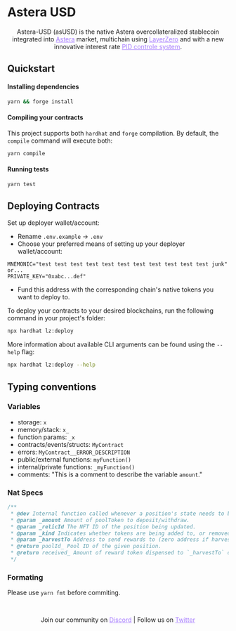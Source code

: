 # Astera USD

<p align="center">Astera-USD (asUSD) is the native Astera overcollateralized stablecoin integrated into <a href="https://github.com/Astera-Finance/astera" style="color: #a77dff">Astera</a> market, multichain using <a href="https://layerzero.network/" style="color: #a77dff">LayerZero</a> and with a new innovative interest rate <a href="https://papers.ssrn.com/sol3/papers.cfm?abstract_id=4844212" style="color: #a77dff">PID controle system</a>.
</p>

## Quickstart

#### Installing dependencies

```bash
yarn && forge install
```

#### Compiling your contracts

This project supports both `hardhat` and `forge` compilation. By default, the `compile` command will execute both:

```bash
yarn compile
```

#### Running tests

```bash
yarn test
```

## Deploying Contracts

Set up deployer wallet/account:

- Rename `.env.example` -> `.env`
- Choose your preferred means of setting up your deployer wallet/account:

```
MNEMONIC="test test test test test test test test test test test junk"
or...
PRIVATE_KEY="0xabc...def"
```

- Fund this address with the corresponding chain's native tokens you want to deploy to.

To deploy your contracts to your desired blockchains, run the following command in your project's folder:

```bash
npx hardhat lz:deploy
```

More information about available CLI arguments can be found using the `--help` flag:

```bash
npx hardhat lz:deploy --help
```

## Typing conventions

### Variables

-   storage: `x`
-   memory/stack: `x_`
-   function params: `_x`
-   contracts/events/structs: `MyContract`
-   errors: `MyContract__ERROR_DESCRIPTION`
-   public/external functions: `myFunction()`
-   internal/private functions: `_myFunction()`
-   comments: "This is a comment to describe the variable `amount`."

### Nat Specs

```js
/**
 * @dev Internal function called whenever a position's state needs to be modified.
 * @param _amount Amount of poolToken to deposit/withdraw.
 * @param _relicId The NFT ID of the position being updated.
 * @param _kind Indicates whether tokens are being added to, or removed from, a pool.
 * @param _harvestTo Address to send rewards to (zero address if harvest should not be performed).
 * @return poolId_ Pool ID of the given position.
 * @return received_ Amount of reward token dispensed to `_harvestTo` on harvest.
 */
```

### Formating

Please use `yarn fmt` before commiting.

<br>

<p align="center">
  Join our community on <a href="https://discord.gg/ks3XVH3yg2" style="color: #a77dff">Discord</a> | Follow us on <a href="https://twitter.com/DeFiAstera" style="color: #a77dff">Twitter</a>
</p>